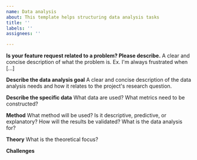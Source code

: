 ```yaml
---
name: Data analysis
about: This template helps structuring data analysis tasks
title: ''
labels: ''
assignees: ''

---
```


**Is your feature request related to a problem? Please describe.**
A clear and concise description of what the problem is. Ex. I'm always frustrated when [...]

**Describe the data analysis goal**
A clear and concise description of the data analysis needs and how it relates to the project's research question. 

**Describe the specific data**
What data are used?
What metrics need to be constructed? 

**Method**
What method will be used?
Is it descriptive, predictive, or explanatory?
How will the results be validated? 
What is the data analysis for?

**Theory**
What is the theoretical focus? 

**Challenges**

